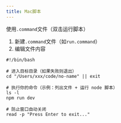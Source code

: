 ```yaml
---
title: Mac脚本
---
```


使用`.command`文件（双击运行脚本）
1. 新建`.command`文件（如`run.command`）
2. 编辑文件内容
```
#!/bin/bash

# 进入目标目录（如果失败则退出）
cd "/Users/xxx/code/no-name" || exit

# 执行你的命令（示例：列出文件 + 运行 node 脚本）
ls -l
npm run dev

# 防止窗口自动关闭
read -p "Press Enter to exit..."
```